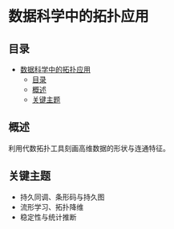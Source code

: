 # 数据科学中的拓扑应用

## 目录

- [数据科学中的拓扑应用](#数据科学中的拓扑应用)
  - [目录](#目录)
  - [概述](#概述)
  - [关键主题](#关键主题)

## 概述

利用代数拓扑工具刻画高维数据的形状与连通特征。

## 关键主题

- 持久同调、条形码与持久图
- 流形学习、拓扑降维
- 稳定性与统计推断
